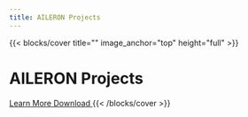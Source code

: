```yaml
---
title: AILERON Projects
---
```


<div id="home-background">
{{< blocks/cover title="" image_anchor="top" height="full" >}}

<h1 id="home-title" class="display-1 mt-0 mt-md-5 pb-4">AILERON Projects</h1>
<a class="btn btn-lg btn-secondary me-3 mb-4" href="/docs/">
  Learn More <i class="fas fa-arrow-alt-circle-right ms-2"></i>
</a>
<a class="btn btn-lg btn-secondary me-3 mb-4" href="https://github.com/aileron-project/aileron/releases">
  Download <i class="fab fa-github ms-2 "></i>
</a>
<!-- {{< blocks/link-down color="info" >}} -->
{{< /blocks/cover >}}
</div>
